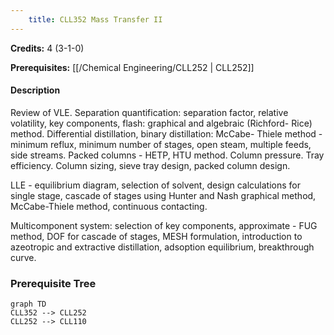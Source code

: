 ```yaml
---
    title: CLL352 Mass Transfer II
---
```

**Credits:** 4 (3-1-0)



**Prerequisites:** [[/Chemical Engineering/CLL252 | CLL252]]

#### Description 
Review of VLE. Separation quantification: separation factor, relative volatility, key components, flash: graphical and algebraic (Richford- Rice) method. Differential distillation, binary distillation: McCabe- Thiele method - minimum reflux, minimum number of stages, open steam, multiple feeds, side streams. Packed columns - HETP, HTU method. Column pressure. Tray efficiency. Column sizing, sieve tray design, packed column design.

LLE - equilibrium diagram, selection of solvent, design calculations for single stage, cascade of stages using Hunter and Nash graphical method, McCabe-Thiele method, continuous contacting.

Multicomponent system: selection of key components, approximate - FUG method, DOF for cascade of stages, MESH formulation, introduction to azeotropic and extractive distillation, adsoption equilibrium, breakthrough curve.

### Prerequisite Tree

```mermaid
graph TD
CLL352 --> CLL252
CLL252 --> CLL110
```